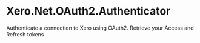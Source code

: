 # Xero.Net.OAuth2.Authenticator
Authenticate a connection to Xero using OAuth2. Retrieve your Access and Refresh tokens
